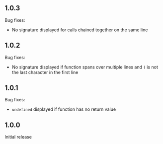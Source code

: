 ## 1.0.3

Bug fixes:
* No signature displayed for calls chained together on the same line

## 1.0.2

Bug fixes:
* No signature displayed if function spans over multiple lines and `(` is not the last character in the first line

## 1.0.1

Bug fixes:
* `undefined` displayed if function has no return value

## 1.0.0

Initial release
